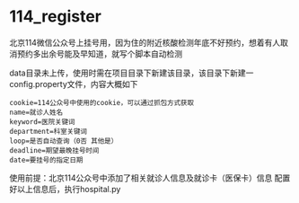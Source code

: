 # 114_register
北京114微信公众号上挂号用，因为住的附近核酸检测年底不好预约，想着有人取消预约多出余号能及早知道，就写个脚本自动检测

data目录未上传，使用时需在项目目录下新建该目录，该目录下新建一config.property文件，内容大概如下
```
cookie=114公众号中使用的cookie，可以通过抓包方式获取
name=就诊人姓名
keyword=医院关键词
department=科室关键词
loop=是否自动查询（0否 其他是）
deadline=期望最晚挂号时间
date=要挂号的指定日期
```

使用前提：北京114公众号中添加了相关就诊人信息及就诊卡（医保卡）信息
配置好以上信息后，执行hospital.py
